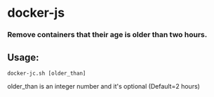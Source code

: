 # docker-js
### Remove containers that their age is older than two hours.

## Usage:
```docker-jc.sh [older_than]```

older_than is an integer number and it's optional (Default=2 hours)
